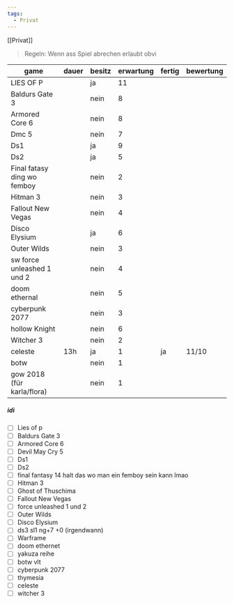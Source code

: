 ```yaml
---
tags:
  - Privat
---
```

[[Privat]]

> Regeln: Wenn ass Spiel abrechen erlaubt obvi

| game | dauer | besitz | erwartung | fertig | bewertung |
| ---- | ---- | ---- | ---- | ---- | ---- |
| LIES OF P |  | ja | 11 |  |  |
| Baldurs Gate 3 |  | nein | 8 |  |  |
| Armored Core 6 |  | nein | 8 |  |  |
| Dmc 5 |  | nein | 7 |  |  |
| Ds1 |  | ja | 9 |  |  |
| Ds2 |  | ja | 5 |  |  |
| Final fatasy ding wo femboy |  | nein | 2 |  |  |
| Hitman 3 |  | nein | 3 |  |  |
| Fallout New Vegas |  | nein | 4 |  |  |
| Disco Elysium |  | ja | 6 |  |  |
| Outer Wilds |  | nein | 3 |  |  |
| sw force unleashed 1 und 2 |  | nein | 4 |  |  |
| doom ethernal |  | nein | 5 |  |  |
| cyberpunk 2077 |  | nein | 3 |  |  |
| hollow Knight |  | nein | 6 |  |  |
| Witcher 3 |  | nein | 2 |  |  |
| celeste | 13h | ja | 1 | ja | 11/10 |
| botw |  | nein | 1 |  |  |
| gow 2018 (für karla/flora) |  | nein | 1 |  |  |


##### idi
- [ ] Lies of p
- [ ] Baldurs Gate 3
- [ ] Armored Core 6
- [ ] Devil May Cry 5
- [ ] Ds1
- [ ] Ds2
- [ ] final fantasy 14 halt das wo man ein femboy sein kann lmao
- [ ] Hitman 3
- [ ] Ghost of Thuschima
- [ ] Fallout New Vegas
- [ ] force unleashed 1 und 2
- [ ] Outer Wilds
- [ ] Disco Elysium
- [ ] ds3 sl1 ng+7 +0 (irgendwann)
- [ ] Warframe
- [ ] doom ethernet
- [ ] yakuza reihe
- [ ] botw vlt
- [ ] cyberpunk 2077
- [ ] thymesia
- [ ] celeste
- [ ] witcher 3